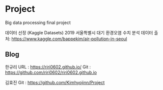 # Project
Big data processing final project

데이터 선정 (Kaggle Datasets)
2019 서울특별시 대기 환경오염 수치 분석 
데이터 출처: https://www.kaggle.com/bappekim/air-pollution-in-seoul

## Blog
한규리
URL : https://riri0602.github.io/
Git : https://github.com/riri0602/riri0602.github.io

김효진
Git : https://github.com/Kimhyojinn/Project

